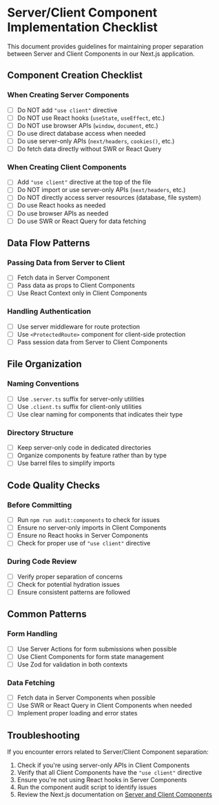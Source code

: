# Server/Client Component Implementation Checklist

This document provides guidelines for maintaining proper separation between Server and Client Components in our Next.js application.

## Component Creation Checklist

### When Creating Server Components
- [ ] Do NOT add `"use client"` directive
- [ ] Do NOT use React hooks (`useState`, `useEffect`, etc.)
- [ ] Do NOT use browser APIs (`window`, `document`, etc.)
- [ ] Do use direct database access when needed
- [ ] Do use server-only APIs (`next/headers`, `cookies()`, etc.)
- [ ] Do fetch data directly without SWR or React Query

### When Creating Client Components
- [ ] Add `"use client"` directive at the top of the file
- [ ] Do NOT import or use server-only APIs (`next/headers`, etc.)
- [ ] Do NOT directly access server resources (database, file system)
- [ ] Do use React hooks as needed
- [ ] Do use browser APIs as needed
- [ ] Do use SWR or React Query for data fetching

## Data Flow Patterns

### Passing Data from Server to Client
- [ ] Fetch data in Server Component
- [ ] Pass data as props to Client Components
- [ ] Use React Context only in Client Components

### Handling Authentication
- [ ] Use server middleware for route protection
- [ ] Use `<ProtectedRoute>` component for client-side protection
- [ ] Pass session data from Server to Client Components

## File Organization

### Naming Conventions
- [ ] Use `.server.ts` suffix for server-only utilities
- [ ] Use `.client.ts` suffix for client-only utilities
- [ ] Use clear naming for components that indicates their type

### Directory Structure
- [ ] Keep server-only code in dedicated directories
- [ ] Organize components by feature rather than by type
- [ ] Use barrel files to simplify imports

## Code Quality Checks

### Before Committing
- [ ] Run `npm run audit:components` to check for issues
- [ ] Ensure no server-only imports in Client Components
- [ ] Ensure no React hooks in Server Components
- [ ] Check for proper use of `"use client"` directive

### During Code Review
- [ ] Verify proper separation of concerns
- [ ] Check for potential hydration issues
- [ ] Ensure consistent patterns are followed

## Common Patterns

### Form Handling
- [ ] Use Server Actions for form submissions when possible
- [ ] Use Client Components for form state management
- [ ] Use Zod for validation in both contexts

### Data Fetching
- [ ] Fetch data in Server Components when possible
- [ ] Use SWR or React Query in Client Components when needed
- [ ] Implement proper loading and error states

## Troubleshooting

If you encounter errors related to Server/Client Component separation:

1. Check if you're using server-only APIs in Client Components
2. Verify that all Client Components have the `"use client"` directive
3. Ensure you're not using React hooks in Server Components
4. Run the component audit script to identify issues
5. Review the Next.js documentation on [Server and Client Components](https://nextjs.org/docs/app/building-your-application/rendering/server-and-client-components)
